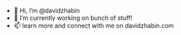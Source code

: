 - 👋 Hi, I’m @davidzhabin
- 🌱 I’m currently working on bunch of stuff! 
- 📫 learn more and connect with me on davidzhabin.com

<!---
davidzhabin/davidzhabin is a ✨ special ✨ repository because its `README.md` (this file) appears on your GitHub profile.
You can click the Preview link to take a look at your changes.
--->
